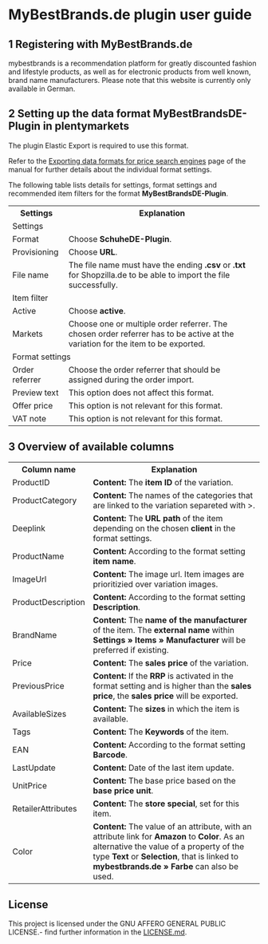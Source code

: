 
# MyBestBrands.de plugin user guide

<div class="container-toc"></div>

## 1 Registering with MyBestBrands.de

mybestbrands is a recommendation platform for greatly discounted fashion and lifestyle products, as well as for electronic products from well known, brand name manufacturers. Please note that this website is currently only available in German.

## 2 Setting up the data format MyBestBrandsDE-Plugin in plentymarkets

The plugin Elastic Export is required to use this format.

Refer to the [Exporting data formats for price search engines](https://knowledge.plentymarkets.com/en/basics/data-exchange/exporting-data#30) page of the manual for further details about the individual format settings.

The following table lists details for settings, format settings and recommended item filters for the format **MyBestBrandsDE-Plugin**.
<table>
    <tr>
        <th>
            Settings
        </th>
        <th>
            Explanation
        </th>
    </tr>
    <tr>
        <td class="th" colspan="2">
            Settings
        </td>
    </tr>
    <tr>
        <td>
            Format
        </td>
        <td>
            Choose <b>SchuheDE-Plugin</b>.
        </td>        
    </tr>
    <tr>
        <td>
            Provisioning
        </td>
        <td>
            Choose <b>URL</b>.
        </td>        
    </tr>
    <tr>
        <td>
            File name
        </td>
        <td>
            The file name must have the ending <b>.csv</b> or <b>.txt</b> for Shopzilla.de to be able to import the file successfully.
        </td>        
    </tr>
    <tr>
        <td class="th" colspan="2">
            Item filter
        </td>
    </tr>
    <tr>
        <td>
            Active
        </td>
        <td>
            Choose <b>active</b>.
        </td>        
    </tr>
    <tr>
        <td>
            Markets
        </td>
        <td>
            Choose one or multiple order referrer. The chosen order referrer has to be active at the variation for the item to be exported.
        </td>        
    </tr>
    <tr>
        <td class="th" colspan="2">
            Format settings
        </td>
    </tr>
    <tr>
        <td>
            Order referrer
        </td>
        <td>
            Choose the order referrer that should be assigned during the order import.
        </td>        
    </tr>
    <tr>
        <td>
            Preview text
        </td>
        <td>
            This option does not affect this format.
        </td>        
    </tr>
    <tr>
        <td>
            Offer price
        </td>
        <td>
            This option is not relevant for this format.
        </td>        
    </tr>
    <tr>
        <td>
            VAT note
        </td>
        <td>
            This option is not relevant for this format.
        </td>        
    </tr>
</table>

## 3 Overview of available columns

<table>
    <tr>
        <th>
            Column name
        </th>
        <th>
            Explanation
        </th>
    </tr>
    <tr>
        <td>
            ProductID
        </td>
        <td>
            <b>Content:</b> The <b>item ID</b> of the variation.
        </td>        
    </tr>
    <tr>
		<td>
			ProductCategory
		</td>
		<td>
			  <b>Content:</b> The names of the categories that are linked to the variation separeted with >.
		</td>        
	</tr>
	<tr>
		<td>
			Deeplink
		</td>
		<td>
			<b>Content:</b> The <b>URL path</b> of the item depending on the chosen <b>client</b> in the format settings.
		</td>        
	</tr>
	<tr>
		<td>
			ProductName
		</td>
		<td>
			<b>Content:</b> According to the format setting <b>item name</b>.
		</td>        
	</tr>
	<tr>
		<td>
			ImageUrl
		</td>
		<td>
			<b>Content:</b> The image url. Item images are prioritizied over variation images.
		</td>        
	</tr>
	<tr>
		<td>
			ProductDescription
		</td>
		<td>
			<b>Content:</b> According to the format setting <b>Description</b>.
		</td>        
	</tr>
	<tr>
		<td>
			BrandName
		</td>
		<td>
			<b>Content:</b> The <b>name of the manufacturer</b> of the item. The <b>external name</b> within <b>Settings » Items » Manufacturer</b> will be preferred if existing.
		</td>        
	</tr>
	<tr>
		<td>
			Price
		</td>
		<td>
			<b>Content:</b> The <b>sales price</b> of the variation.
		</td>        
	</tr>
	 <tr>
		<td>
			PreviousPrice
		</td>
		<td>
			<b>Content:</b> If the <b>RRP</b> is activated in the format setting and is higher than the <b>sales price</b>, the <b>sales price</b> will be exported.
		</td>        
	</tr>
    <tr>
        <td>
            AvailableSizes
        </td>
        <td>
            <b>Content:</b> The <b>sizes</b> in which the item is available.
        </td>        
    </tr>
    <tr>
        <td>
            Tags
        </td>
        <td>
            <b>Content:</b> The <b>Keywords</b> of the item.
        </td>        
    </tr>
    <tr>
		<td>
			EAN
		</td>
		<td>
			<b>Content:</b> According to the format setting <b>Barcode</b>.
		</td>        
	</tr>
    <tr>
        <td>
            LastUpdate
        </td>
        <td>
            <b>Content:</b> Date of the last item update.
        </td>        
    </tr>
    <tr>
		<td>
			UnitPrice
		</td>
		<td>
			<b>Content:</b> The base price based on the <b>base price unit</b>.
		</td>        
	</tr>
	 <tr>
		<td>
			RetailerAttributes
		</td>
		<td>
			<b>Content:</b> The <b>store special</b>, set for this item.
		</td>        
	</tr>
    <tr>
        <td>
            Color
        </td>
        <td>
            <b>Content:</b> The value of an attribute, with an attribute link for <b>Amazon</b> to  <b>Color</b>. As an alternative the value of a property of the type <b>Text</b> or <b>Selection</b>, that is linked to <b>mybestbrands.de » Farbe</b> can also be used.
        </td>        
    </tr>
</table>

## License

This project is licensed under the GNU AFFERO GENERAL PUBLIC LICENSE.- find further information in the [LICENSE.md](https://github.com/plentymarkets/plugin-elastic-export-rakuten-de/blob/master/LICENSE.md).
